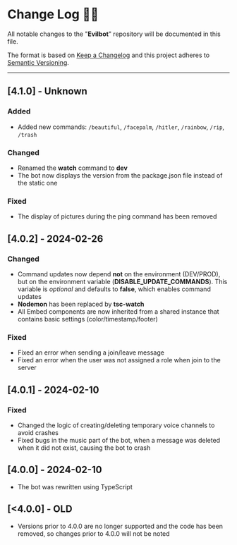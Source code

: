<!-- markdownlint-disable MD024-->
# **Change Log** 📜📝

All notable changes to the "**Evilbot**" repository will be documented in this file.

The format is based on [Keep a Changelog](https://keepachangelog.com/en/1.1.0/) and this project adheres to [Semantic Versioning](https://semver.org/spec/v2.0.0.html).

---

## [**4.1.0**] - Unknown

### Added
* Added new commands: `/beautiful`, `/facepalm`, `/hitler`, `/rainbow`, `/rip`, `/trash`

### Changed
* Renamed the **watch** command to **dev**
* The bot now displays the version from the package.json file instead of the static one

### Fixed
* The display of pictures during the ping command has been removed


## [**4.0.2**] - 2024-02-26

### Changed
* Command updates now depend **not** on the environment (DEV/PROD), but on the environment variable (**DISABLE_UPDATE_COMMANDS**). This variable is *optional* and defaults to **false**, which enables command updates
* **Nodemon** has been replaced by **tsc-watch**
* All Embed components are now inherited from a shared instance that contains basic settings (color/timestamp/footer)

### Fixed
* Fixed an error when sending a join/leave message
* Fixed an error when the user was not assigned a role when join to the server 


## [**4.0.1**] - 2024-02-10

### Fixed
* Changed the logic of creating/deleting temporary voice channels to avoid crashes
* Fixed bugs in the music part of the bot, when a message was deleted when it did not exist, causing the bot to crash


## [**4.0.0**] - 2024-02-10
* The bot was rewritten using TypeScript


## [**<4.0.0**] - OLD
* Versions prior to 4.0.0 are no longer supported and the code has been removed, so changes prior to 4.0.0 will not be noted